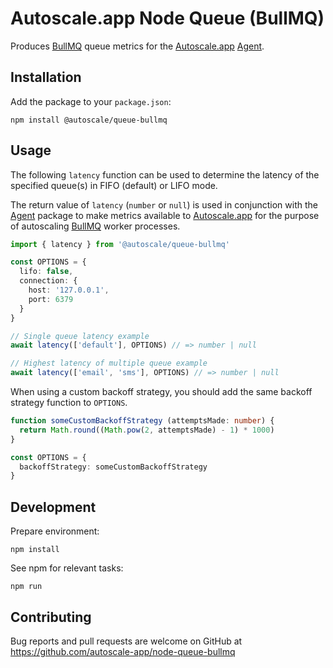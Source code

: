 # Autoscale.app Node Queue (BullMQ)

Produces [BullMQ] queue metrics for the [Autoscale.app] [Agent].

## Installation

Add the package to your `package.json`:

    npm install @autoscale/queue-bullmq

## Usage

The following `latency` function can be used to determine the latency of the specified queue(s) in FIFO (default) or LIFO mode.

The return value of `latency` (`number` or `null`) is used in conjunction with the [Agent] package to make metrics available to [Autoscale.app] for the purpose of autoscaling [BullMQ] worker processes.

```ts
import { latency } from '@autoscale/queue-bullmq'

const OPTIONS = {
  lifo: false,
  connection: {
    host: '127.0.0.1',
    port: 6379
  }
}

// Single queue latency example
await latency(['default'], OPTIONS) // => number | null

// Highest latency of multiple queue example
await latency(['email', 'sms'], OPTIONS) // => number | null
```

When using a custom backoff strategy, you should add the same backoff strategy function to `OPTIONS`.

```ts
function someCustomBackoffStrategy (attemptsMade: number) {
  return Math.round((Math.pow(2, attemptsMade) - 1) * 1000)
}

const OPTIONS = {
  backoffStrategy: someCustomBackoffStrategy
}
```

## Development

Prepare environment:

    npm install

See npm for relevant tasks:

    npm run

## Contributing

Bug reports and pull requests are welcome on GitHub at https://github.com/autoscale-app/node-queue-bullmq

[Autoscale.app]: https://autoscale.app
[Agent]: https://github.com/autoscale-app/node-agent
[BullMQ]: https://github.com/taskforcesh/bullmq
